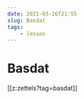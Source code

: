 ```yaml
---
date: 2021-03-16T21:55
slug: Basdat
tags:
    - lesson
---
```


# Basdat

[[z:zettels?tag=basdat]]

